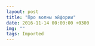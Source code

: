 ```yaml
---
layout: post
title: "Про волны эйфории"
date: 2016-11-14 00:00:00 +0300
img: ""
tags: Imported
---
```


